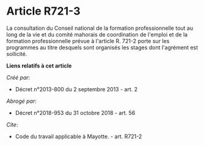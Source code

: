 # Article R721-3

La consultation du Conseil national de la formation professionnelle tout au long de la vie et du comité mahorais de
coordination de l'emploi et de la formation professionnelle prévue à l'article R. 721-2 porte sur les programmes au titre
desquels sont organisés les stages dont l'agrément est sollicité.

**Liens relatifs à cet article**

_Créé par_:

  - Décret n°2013-800 du 2 septembre 2013 - art. 2

_Abrogé par_:

  - Décret n°2018-953 du 31 octobre 2018 - art. 56

_Cite_:

  - Code du travail applicable à Mayotte. - art. R721-2
